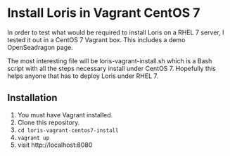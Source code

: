 # Install Loris in Vagrant CentOS 7

In order to test what would be required to install Loris on a RHEL 7 server, I tested it out in a CentOS 7 Vagrant box. This includes a demo OpenSeadragon page.

The most interesting file will be loris-vagrant-install.sh which is a Bash script with all the steps necessary install under CentOS 7. Hopefully this helps anyone that has to deploy Loris under RHEL 7.

## Installation

1. You must have Vagrant installed.
2. Clone this repository.
3. `cd loris-vagrant-centos7-install`
4. `vagrant up`
5. visit http://localhost:8080
